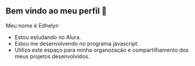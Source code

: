 ## Bem vindo ao meu perfil 💜

Meu nome é Edhelyn

- Estou estudando no Alura.
- Estou me desenvolvendo no programa javascript.
- Utilizo este espaço para minha organozação e compartilhamento dos meus projetos desenvolvidos.
  
